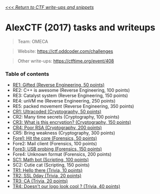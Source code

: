 _[<<< Return to CTF write-ups and snippets](https://github.com/nbrisset/CTF)_

# AlexCTF (2017) tasks and writeups

> Team: OMECA

> Website: https://ctf.oddcoder.com/challenges

> Other write-ups: https://ctftime.org/event/408

### Table of contents

* [RE1: Gifted (Reverse Engineering, 50 points)](re1-gifted-50)
* RE2: C++ is awesome (Reverse Engineering, 100 points)
* RE3: Catalyst system (Reverse Engineering, 150 points)
* RE4: unVM me (Reverse Engineering, 250 points)
* RE5: packed movement (Reverse Engineering, 350 points)
* [CR1: Ultracoded (Cryptography, 50 points)](cr1-ultracoded-50)
* CR2: Many time secrets (Cryptography, 100 points)
* [CR3: What is this encryption? (Cryptography, 150 points)](cr3-what-is-this-encryption-150)
* [CR4: Poor RSA (Cryptography, 200 points)](cr4-poor-rsa-200)
* CR5: Bring weakness (Cryptography, 300 points)
* [Fore1: Hit the core (Forensics, 50 points)](fore1-hit-the-core-50)
* Fore2: Mail client (Forensics, 100 points)
* [Fore3: USB probing (Forensics, 150 points)](fore3-usb-probing-150)
* Fore4: Unknown format (Forensics, 200 points)
* [SC1: Math bot (Scripting, 100 points)](sc1-math-bot-100)
* SC2: Cutie cat (Scripting, 150 points)
* [TR1: Hello there (Trivia, 10 points)](tr1-hello-there-10)
* [TR2: SSL 0day (Trivia, 20 points)](tr2-ssl-0day-20)
* [TR3: CA (Trivia, 20 points)](tr3-ca-20)
* [TR4: Doesn't our logo look cool ? (Trivia, 40 points)](tr4-does-not-our-logo-look-good-40)
